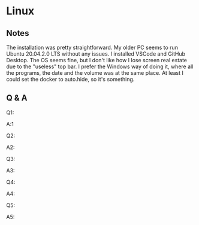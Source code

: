 # Linux

## Notes

The installation was pretty straightforward. My older PC seems to run Ubuntu 20.04.2.0 LTS without any issues. I installed VSCode and GitHub Desktop. The OS seems fine, but I don't like how I lose screen real estate due to the "useless" top bar. I prefer the Windows way of doing it, where all the programs, the date and the volume was at the same place. At least I could set the docker to auto.hide, so it's something.

## Q & A

Q1:

A:1

Q2:

A2:

Q3:

A3:

Q4:

A4:

Q5:

A5:
